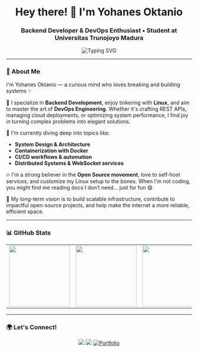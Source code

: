 <h1 align="center">Hey there! 👋 I'm Yohanes Oktanio</h1>
<h3 align="center">Backend Developer & DevOps Enthusiast • Student at Universitas Trunojoyo Madura</h3>

<p align="center">
  <img src="https://readme-typing-svg.demolab.com/?lines=Backend%20Developer%20in%20progress...;Loves%20Linux%20and%20Open%20Source;Always%20learning%20and%20building%20cool%20stuff!&font=Fira%20Code&center=true&width=440&height=45&pause=1000&color=FF79C6" alt="Typing SVG" />
</p>

---

### 🚀 About Me
I'm Yohanes Oktanio — a curious mind who loves breaking and building systems ✨

🔧 I specialize in **Backend Development**, enjoy tinkering with **Linux**, and aim to master the art of **DevOps Engineering**. Whether it's crafting REST APIs, managing cloud deployments, or optimizing system performance, I find joy in turning complex problems into elegant solutions.

🧠 I'm currently diving deep into topics like:
- **System Design & Architecture**
- **Containerization with Docker**
- **CI/CD workflows & automation**
- **Distributed Systems & WebSocket services**

🔥 I'm a strong believer in the **Open Source movement**, love to self-host services, and customize my Linux setup to the bones. When I'm not coding, you might find me reading docs I don’t need... just for fun 😄

🚀 My long-term vision is to build scalable infrastructure, contribute to impactful open-source projects, and help make the internet a more reliable, efficient space.

---

### 📊 GitHub Stats<div align="center">
  <table>
    <tr>
      <td>
        <img src="https://github-readme-stats.vercel.app/api?username=yohanesokta&show_icons=true&count_private=true&include_all_commits=true&theme=github_dark&hide_border=true&bg_color=00000000" height="165" />
      </td>
      <td>
        <img src="https://github-readme-streak-stats.herokuapp.com?user=yohanesokta&theme=github-dark&hide_border=true&background=00000000" height="165" />
      </td>
      <td>
        <img src="https://github-readme-stats.vercel.app/api/top-langs/?username=yohanesokta&layout=compact&langs_count=6&theme=github_dark&hide_border=true&bg_color=00000000" height="165" />
      </td>
    </tr>
  </table>
</div>


---

### 🌍 Let's Connect!
<p align="center">
  <a href="https://linkedin.com/in/yohanesokta" target="_blank"><img src="https://img.shields.io/badge/-LinkedIn-0A66C2?style=for-the-badge&logo=linkedin&logoColor=white"/></a>
  <a href="mailto:admin@yohancloud.biz.id"><img src="https://img.shields.io/badge/-Email-D14836?style=for-the-badge&logo=gmail&logoColor=white"/></a>
  <a href="https://cv.yohancloud.biz.id" target="_blank"><img src="https://img.shields.io/badge/🌐%20Portfolio-Yohanes%20Oktanio-181717?style=for-the-badge&logoColor=white" alt="Portfolio" /></a>
</p>

